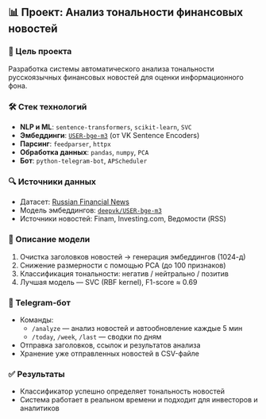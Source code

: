 ## 📊 Проект: Анализ тональности финансовых новостей

### 🧩 Цель проекта
Разработка системы автоматического анализа тональности русскоязычных финансовых новостей для оценки информационного фона.

### 🛠️ Стек технологий
- **NLP и ML**: `sentence-transformers`, `scikit-learn`, `SVC`
- **Эмбеддинги**: [`USER-bge-m3`](https://huggingface.co/deepvk/USER-bge-m3) (от VK Sentence Encoders)
- **Парсинг**: `feedparser`, `httpx`
- **Обработка данных**: `pandas`, `numpy`, `PCA`
- **Бот**: `python-telegram-bot`, `APScheduler`

### 🔍 Источники данных
- Датасет: [Russian Financial News](https://www.kaggle.com/datasets/kkhubiev/russian-financial-news)
- Модель эмбеддингов: [`deepvk/USER-bge-m3`](https://huggingface.co/deepvk/USER-bge-m3)  
- Источники новостей: Finam, Investing.com, Ведомости (RSS)

### 🧠 Описание модели
1. Очистка заголовков новостей → генерация эмбеддингов (1024-д)  
2. Снижение размерности с помощью PCA (до 100 признаков)  
3. Классификация тональности: негатив / нейтрально / позитив  
4. Лучшая модель — SVC (RBF kernel), F1-score ≈ 0.69

### 🤖 Telegram-бот
- Команды:
  - `/analyze` — анализ новостей и автообновление каждые 5 мин
  - `/today`, `/week`, `/last` — сводки по дням
- Отправка заголовков, ссылок и результатов анализа
- Хранение уже отправленных новостей в CSV-файле

### ✅ Результаты
- Классификатор успешно определяет тональность новостей
- Система работает в реальном времени и подходит для инвесторов и аналитиков
